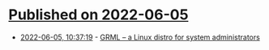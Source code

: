 # [Published on 2022-06-05](index.md)

* [2022-06-05, 10:37:19](https://news.ycombinator.com/item?id=31629709) - [GRML – a Linux distro for system administrators](https://grml.org/)
